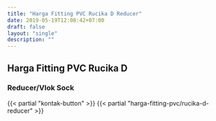 ```yaml
---
title: "Harga Fitting PVC Rucika D Reducer"
date: 2019-05-19T12:08:42+07:00
draft: false
layout: "single"
description: ""
---
```


## Harga Fitting PVC Rucika D
### Reducer/Vlok Sock
{{< partial "kontak-button" >}}
{{< partial "harga-fitting-pvc/rucika-d-reducer" >}}
